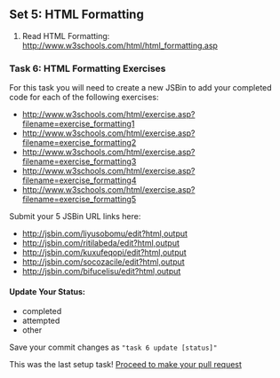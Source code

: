 
## Set 5: HTML Formatting

1.  Read HTML Formatting:	<http://www.w3schools.com/html/html_formatting.asp>

### Task 6: HTML Formatting Exercises

For this task you will need to create a new JSBin to add your completed code for each of the following exercises:

-  <http://www.w3schools.com/html/exercise.asp?filename=exercise_formatting1>
-  <http://www.w3schools.com/html/exercise.asp?filename=exercise_formatting2>
-  <http://www.w3schools.com/html/exercise.asp?filename=exercise_formatting3>
-  <http://www.w3schools.com/html/exercise.asp?filename=exercise_formatting4>
-  <http://www.w3schools.com/html/exercise.asp?filename=exercise_formatting5>

Submit your 5 JSBin URL links here:

- <http://jsbin.com/liyusobomu/edit?html,output>
- <http://jsbin.com/ritilabeda/edit?html,output>
- <http://jsbin.com/kuxufeqopi/edit?html,output>
- <http://jsbin.com/socozacile/edit?html,output>
- <http://jsbin.com/bifucelisu/edit?html,output>

#### Update Your Status:
- completed
- attempted
- other

Save your commit changes as `"task 6 update [status]"`

This was the last setup task! [Proceed to make your pull request](https://github.com/Learning-Fuze/Prep-Work/wiki/2.3-Creating-a-Pull-Request)
